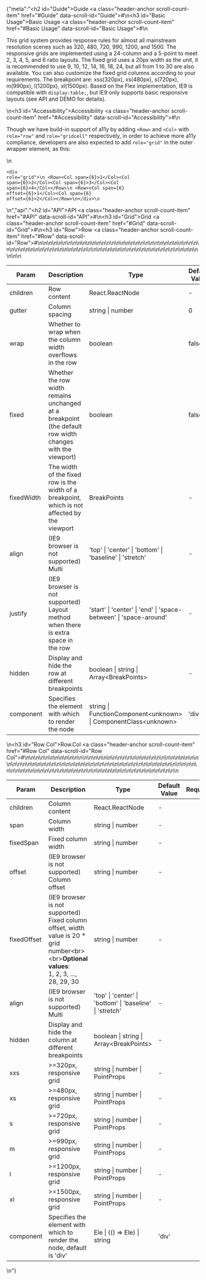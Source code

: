 {"meta":"<h2 id=\"Guide\">Guide <a class=\"header-anchor scroll-count-item\" href=\"#Guide\" data-scroll-id=\"Guide\">#</a></h2>\n<h3 id=\"Basic Usage\">Basic Usage <a class=\"header-anchor scroll-count-item\" href=\"#Basic Usage\" data-scroll-id=\"Basic Usage\">#</a></h3>\n<p>This grid system provides response rules for almost all mainstream resolution scenes such as 320, 480, 720, 990, 1200, and 1500. The responsive grids are implemented using a 24-column and a 5-point to meet 2, 3, 4, 5, and 6 ratio layouts. The fixed grid uses a 20px width as the unit, it is recommended to use 9, 10, 12, 14, 16, 18, 24, but all from 1 to 30 are also available. You can also customize the fixed grid columns according to your requirements. The breakpoint are: xss(320px), xs(480px), s(720px), m(990px), l(1200px), xl(1500px). Based on the Flex implementation, IE9 is compatible with <code>display:table;</code>, but IE9 only supports basic responsive layouts (see API and DEMO for details).</p>\n<h3 id=\"Accessibility\">Accessibility <a class=\"header-anchor scroll-count-item\" href=\"#Accessibility\" data-scroll-id=\"Accessibility\">#</a></h3>\n<p>Though we have build-in support of a11y by adding <code>&lt;Row&gt;</code> and <code>&lt;Col&gt;</code> with <code>role=&quot;row&quot;</code> and <code>role=&quot;gridcell&quot;</code> respectively, in order to achieve more a11y compliance, developers are also expected to add <code>role=&quot;grid&quot;</code> in the outer wrapper element, as this:</p>\n<pre><code>&lt;div role=&quot;grid&quot;&gt;\n    &lt;Row&gt;&lt;Col span={6}&gt;1&lt;/Col&gt;&lt;Col span={6}&gt;2&lt;/Col&gt;&lt;Col span={6}&gt;3&lt;/Col&gt;&lt;Col span={6}&gt;4&lt;/Col&gt;&lt;/Row&gt;\n    &lt;Row&gt;&lt;Col span={6} offset={6}&gt;1&lt;/Col&gt;&lt;Col span={6} offset={6}&gt;2&lt;/Col&gt;&lt;/Row&gt;\n&lt;/div&gt;\n</code></pre>\n","api":"<h2 id=\"API\">API <a class=\"header-anchor scroll-count-item\" href=\"#API\" data-scroll-id=\"API\">#</a></h2>\n<h3 id=\"Grid\">Grid <a class=\"header-anchor scroll-count-item\" href=\"#Grid\" data-scroll-id=\"Grid\">#</a></h3>\n<h3 id=\"Row\">Row <a class=\"header-anchor scroll-count-item\" href=\"#Row\" data-scroll-id=\"Row\">#</a></h3>\n<table>\n<thead>\n<tr>\n<th>Param</th>\n<th>Description</th>\n<th>Type</th>\n<th>Default Value</th>\n<th>Required</th>\n</tr>\n</thead>\n<tbody>\n<tr>\n<td>children</td>\n<td>Row content</td>\n<td>React.ReactNode</td>\n<td>-</td>\n<td></td>\n</tr>\n<tr>\n<td>gutter</td>\n<td>Column spacing</td>\n<td>string | number</td>\n<td>0</td>\n<td></td>\n</tr>\n<tr>\n<td>wrap</td>\n<td>Whether to wrap when the column width overflows in the row</td>\n<td>boolean</td>\n<td>false</td>\n<td></td>\n</tr>\n<tr>\n<td>fixed</td>\n<td>Whether the row width remains unchanged at a breakpoint (the default row width changes with the viewport)</td>\n<td>boolean</td>\n<td>false</td>\n<td></td>\n</tr>\n<tr>\n<td>fixedWidth</td>\n<td>The width of the fixed row is the width of a breakpoint, which is not affected by the viewport</td>\n<td>BreakPoints</td>\n<td>-</td>\n<td></td>\n</tr>\n<tr>\n<td>align</td>\n<td>(IE9 browser is not supported) Multi</td>\n<td>&apos;top&apos; | &apos;center&apos; | &apos;bottom&apos; | &apos;baseline&apos; | &apos;stretch&apos;</td>\n<td>-</td>\n<td></td>\n</tr>\n<tr>\n<td>justify</td>\n<td>(IE9 browser is not supported) Layout method when there is extra space in the row</td>\n<td>&apos;start&apos; | &apos;center&apos; | &apos;end&apos; | &apos;space-between&apos; | &apos;space-around&apos;</td>\n<td>-</td>\n<td></td>\n</tr>\n<tr>\n<td>hidden</td>\n<td>Display and hide the row at different breakpoints</td>\n<td>boolean | string | Array&lt;BreakPoints&gt;</td>\n<td>-</td>\n<td></td>\n</tr>\n<tr>\n<td>component</td>\n<td>Specifies the element with which to render the node</td>\n<td>string | FunctionComponent&lt;unknown&gt; | ComponentClass&lt;unknown&gt;</td>\n<td>&apos;div&apos;</td>\n<td></td>\n</tr>\n</tbody>\n</table>\n<h3 id=\"Row Col\">Row.Col <a class=\"header-anchor scroll-count-item\" href=\"#Row Col\" data-scroll-id=\"Row Col\">#</a></h3>\n<table>\n<thead>\n<tr>\n<th>Param</th>\n<th>Description</th>\n<th>Type</th>\n<th>Default Value</th>\n<th>Required</th>\n</tr>\n</thead>\n<tbody>\n<tr>\n<td>children</td>\n<td>Column content</td>\n<td>React.ReactNode</td>\n<td>-</td>\n<td></td>\n</tr>\n<tr>\n<td>span</td>\n<td>Column width</td>\n<td>string | number</td>\n<td>-</td>\n<td></td>\n</tr>\n<tr>\n<td>fixedSpan</td>\n<td>Fixed column width</td>\n<td>string | number</td>\n<td>-</td>\n<td></td>\n</tr>\n<tr>\n<td>offset</td>\n<td>(IE9 browser is not supported) Column offset</td>\n<td>string | number</td>\n<td>-</td>\n<td></td>\n</tr>\n<tr>\n<td>fixedOffset</td>\n<td>(IE9 browser is not supported) Fixed column offset, width value is 20 * grid number&lt;br&gt;&lt;br&gt;<strong>Optional values</strong>:<br>1, 2, 3, ..., 28, 29, 30</td>\n<td>string | number</td>\n<td>-</td>\n<td></td>\n</tr>\n<tr>\n<td>align</td>\n<td>(IE9 browser is not supported) Multi</td>\n<td>&apos;top&apos; | &apos;center&apos; | &apos;bottom&apos; | &apos;baseline&apos; | &apos;stretch&apos;</td>\n<td>-</td>\n<td></td>\n</tr>\n<tr>\n<td>hidden</td>\n<td>Display and hide the column at different breakpoints</td>\n<td>boolean | string | Array&lt;BreakPoints&gt;</td>\n<td>-</td>\n<td></td>\n</tr>\n<tr>\n<td>xxs</td>\n<td>&gt;=320px, responsive grid</td>\n<td>string | number | PointProps</td>\n<td>-</td>\n<td></td>\n</tr>\n<tr>\n<td>xs</td>\n<td>&gt;=480px, responsive grid</td>\n<td>string | number | PointProps</td>\n<td>-</td>\n<td></td>\n</tr>\n<tr>\n<td>s</td>\n<td>&gt;=720px, responsive grid</td>\n<td>string | number | PointProps</td>\n<td>-</td>\n<td></td>\n</tr>\n<tr>\n<td>m</td>\n<td>&gt;=990px, responsive grid</td>\n<td>string | number | PointProps</td>\n<td>-</td>\n<td></td>\n</tr>\n<tr>\n<td>l</td>\n<td>&gt;=1200px, responsive grid</td>\n<td>string | number | PointProps</td>\n<td>-</td>\n<td></td>\n</tr>\n<tr>\n<td>xl</td>\n<td>&gt;=1500px, responsive grid</td>\n<td>string | number | PointProps</td>\n<td>-</td>\n<td></td>\n</tr>\n<tr>\n<td>component</td>\n<td>Specifies the element with which to render the node, default is &apos;div&apos;</td>\n<td>Ele | (() =&gt; Ele) | string</td>\n<td>&apos;div&apos;</td>\n<td></td>\n</tr>\n</tbody>\n</table>\n"}